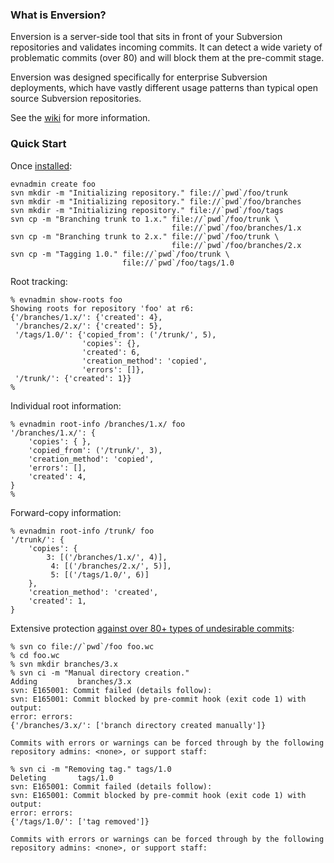 
### What is Enversion?

Enversion is a server-side tool that sits in front of your Subversion
repositories and validates incoming commits.  It can detect a wide variety
of problematic commits (over 80) and will block them at the pre-commit stage.

Enversion was designed specifically for enterprise Subversion deployments,
which have vastly different usage patterns than typical open source Subversion
repositories.

See the [wiki](/tpn/enversion/wiki/) for more information.

### Quick Start

Once [installed](/tpn/enversion/wiki/Installation-Guide/):

```
evnadmin create foo
svn mkdir -m "Initializing repository." file://`pwd`/foo/trunk
svn mkdir -m "Initializing repository." file://`pwd`/foo/branches
svn mkdir -m "Initializing repository." file://`pwd`/foo/tags
svn cp -m "Branching trunk to 1.x." file://`pwd`/foo/trunk \
                                    file://`pwd`/foo/branches/1.x
svn cp -m "Branching trunk to 2.x." file://`pwd`/foo/trunk \
                                    file://`pwd`/foo/branches/2.x
svn cp -m "Tagging 1.0." file://`pwd`/foo/trunk \
                         file://`pwd`/foo/tags/1.0
```

Root tracking:
```
% evnadmin show-roots foo
Showing roots for repository 'foo' at r6:
{'/branches/1.x/': {'created': 4},
 '/branches/2.x/': {'created': 5},
 '/tags/1.0/': {'copied_from': ('/trunk/', 5),
                'copies': {},
                'created': 6,
                'creation_method': 'copied',
                'errors': []},
 '/trunk/': {'created': 1}}
%
```

Individual root information:
```
% evnadmin root-info /branches/1.x/ foo
'/branches/1.x/': {
    'copies': { },
    'copied_from': ('/trunk/', 3),
    'creation_method': 'copied',
    'errors': [],
    'created': 4,
}
%
```

Forward-copy information:
```
% evnadmin root-info /trunk/ foo
'/trunk/': {
    'copies': {
        3: [('/branches/1.x/', 4)],
         4: [('/branches/2.x/', 5)],
         5: [('/tags/1.0/', 6)]
    },
    'creation_method': 'created',
    'created': 1,
}
```

Extensive protection [against over 80+ types of undesirable commits](https://github.com/tpn/enversion/blob/master/lib/evn/constants.py#L34):

```
% svn co file://`pwd`/foo foo.wc
% cd foo.wc
% svn mkdir branches/3.x
% svn ci -m "Manual directory creation."
Adding         branches/3.x
svn: E165001: Commit failed (details follow):
svn: E165001: Commit blocked by pre-commit hook (exit code 1) with output:
error: errors:
{'/branches/3.x/': ['branch directory created manually']}

Commits with errors or warnings can be forced through by the following repository admins: <none>, or support staff:

% svn ci -m "Removing tag." tags/1.0
Deleting       tags/1.0
svn: E165001: Commit failed (details follow):
svn: E165001: Commit blocked by pre-commit hook (exit code 1) with output:
error: errors:
{'/tags/1.0/': ['tag removed']}

Commits with errors or warnings can be forced through by the following repository admins: <none>, or support staff:
```
